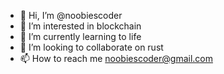 - 👋 Hi, I’m @noobiescoder
- 👀 I’m interested in blockchain
- 🌱 I’m currently learning to life
- 💞️ I’m looking to collaborate on rust
- 📫 How to reach me noobiescoder@gmail.com

<!---
noobiescoder/noobiescoder is a ✨ special ✨ repository because its `README.md` (this file) appears on your GitHub profile.
You can click the Preview link to take a look at your changes.
--->
